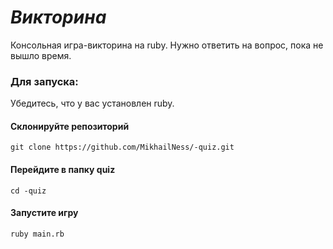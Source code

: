 # _Викторина_
Консольная игра-викторина на ruby. Нужно ответить на вопрос, пока не вышло время.
### __Для запуска:__
Убедитесь, что у вас установлен ruby.
#### Склонируйте репозиторий
` git clone https://github.com/MikhailNess/-quiz.git `
#### Перейдите в папку quiz
`cd -quiz`
#### Запустите игру
`ruby main.rb`
